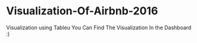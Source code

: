 # Visualization-Of-Airbnb-2016
Visualization using Tableu
You Can Find The Visualization In the Dashboard :)
